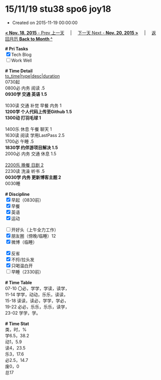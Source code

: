 # 15/11/19 stu38 spo6 joy18

- Created on 2015-11-19 00:00:00

[**< Nov. 18, 2015** - Prev 上一天](_archived/lifelogs/2015/11/d18.md) &nbsp; &nbsp; | &nbsp; &nbsp; [下一天 Next - **Nov. 20, 2015 >**](_archived/lifelogs/2015/11/d20.md) &nbsp; &nbsp; |  &nbsp; &nbsp; [返回月历 **Back to Month ^**](_archived/lifelogs/2015/11/index.md)
<br/><div><b># Pri Tasks</b></div><div><input checked="true" type="checkbox"/>Tech Blog</div><div><input type="checkbox"/>Work Well</div><div><br/></div><div><b># Time Detail</b></div><div><u>to_time|type|desc|duration</u></div><div>0730起</div><div>0800必 内务 阅读 .5</div><div><b>0930学 交通 英语 1.5</b></div><div><br/></div><div>1030读 交通 补觉 早餐 内务 1</div><div><b>1200学 个人代码上传至Github 1.5</b></div><div><b>1300动 打羽毛球 1</b></div><div><br/></div><div>1400乐 休息 午餐 聊天 1</div><div>1630读 阅读 学用LastPass 2.5</div><div>1700必 午睡 .5</div><div><b>1830学 约伴游项目解决 1.5</b></div><div>2000必 内务 交通 休息 1.5</div><div><br/></div><div><u>2200乐 晚餐 日剧 2</u></div><div>2230读 洗澡 听书 .5</div><div><b>0030学 内务 更新博客主题 2</b></div><div>0030睡</div><div><br/></div><div><b># Discipline</b></div><div><input checked="true" type="checkbox"/>早起（0830前）</div><div><input checked="true" type="checkbox"/>早餐</div><div><input checked="true" type="checkbox"/>英语</div><div><input checked="true" type="checkbox"/>运动</div><div><br/></div><div><input type="checkbox"/>开好头（上午全力工作）</div><div><input checked="true" type="checkbox"/>朋友圈（傍晚/临睡）12</div><div><input checked="true" type="checkbox"/>微博（临睡）</div><div><br/></div><div><input checked="true" type="checkbox"/>反省</div><div><input checked="true" type="checkbox"/>不捋/拉头发</div><div><input checked="true" type="checkbox"/>只喝温白开</div><div><input type="checkbox"/>早睡（2330前）</div><div><br/></div><div><b># Time Table</b></div><div>07-10 〇必，学学，学读，读学，</div><div>11-14 学学，动动，乐乐，读读，</div><div>15-18 读读，读必，学学，学必，</div><div>19-22 必必，乐乐，乐乐，读学，</div><div>23-02 学学，学。</div><div><br/></div><div><b># Time Stat</b></div><div>类，时，%</div><div>学6.5，38.2</div><div>动1，5.9</div><div>读4，23.5</div><div>乐3，17.6</div><div>必2.5，14.7</div><div>废0，0</div><div>总17</div>
